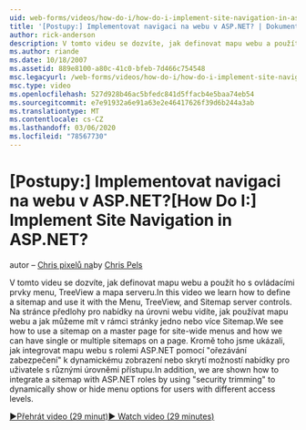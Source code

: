 ```yaml
---
uid: web-forms/videos/how-do-i/how-do-i-implement-site-navigation-in-aspnet
title: '[Postupy:] Implementovat navigaci na webu v ASP.NET? | Dokumenty Microsoft'
author: rick-anderson
description: V tomto videu se dozvíte, jak definovat mapu webu a použít ho s ovládacími prvky menu, TreeView a mapa serveru. Uvidíme, jak použít mapu webu na stránce předlohy...
ms.author: riande
ms.date: 10/18/2007
ms.assetid: 889e8100-a80c-41c0-bfeb-7d466c754548
msc.legacyurl: /web-forms/videos/how-do-i/how-do-i-implement-site-navigation-in-aspnet
msc.type: video
ms.openlocfilehash: 527d928b46ac5bfedc841d5ffacb4e5baa74eb54
ms.sourcegitcommit: e7e91932a6e91a63e2e46417626f39d6b244a3ab
ms.translationtype: MT
ms.contentlocale: cs-CZ
ms.lasthandoff: 03/06/2020
ms.locfileid: "78567730"
---
```

# <a name="how-do-i-implement-site-navigation-in-aspnet"></a><span data-ttu-id="f8f50-105">[Postupy:] Implementovat navigaci na webu v ASP.NET?</span><span class="sxs-lookup"><span data-stu-id="f8f50-105">[How Do I:] Implement Site Navigation in ASP.NET?</span></span>

<span data-ttu-id="f8f50-106">autor – [Chris pixelů na](https://twitter.com/chrispels)</span><span class="sxs-lookup"><span data-stu-id="f8f50-106">by [Chris Pels](https://twitter.com/chrispels)</span></span>

<span data-ttu-id="f8f50-107">V tomto videu se dozvíte, jak definovat mapu webu a použít ho s ovládacími prvky menu, TreeView a mapa serveru.</span><span class="sxs-lookup"><span data-stu-id="f8f50-107">In this video we learn how to define a sitemap and use it with the Menu, TreeView, and Sitemap server controls.</span></span> <span data-ttu-id="f8f50-108">Na stránce předlohy pro nabídky na úrovni webu vidíte, jak používat mapu webu a jak můžeme mít v rámci stránky jedno nebo více Sitemap.</span><span class="sxs-lookup"><span data-stu-id="f8f50-108">We see how to use a sitemap on a master page for site-wide menus and how we can have single or multiple sitemaps on a page.</span></span> <span data-ttu-id="f8f50-109">Kromě toho jsme ukázali, jak integrovat mapu webu s rolemi ASP.NET pomocí "ořezávání zabezpečení" k dynamickému zobrazení nebo skrytí možností nabídky pro uživatele s různými úrovněmi přístupu.</span><span class="sxs-lookup"><span data-stu-id="f8f50-109">In addition, we are shown how to integrate a sitemap with ASP.NET roles by using "security trimming" to dynamically show or hide menu options for users with different access levels.</span></span>

[<span data-ttu-id="f8f50-110">&#9654;Přehrát video (29 minut)</span><span class="sxs-lookup"><span data-stu-id="f8f50-110">&#9654; Watch video (29 minutes)</span></span>](https://channel9.msdn.com/Blogs/ASP-NET-Site-Videos/how-do-i-implement-site-navigation-in-aspnet)
